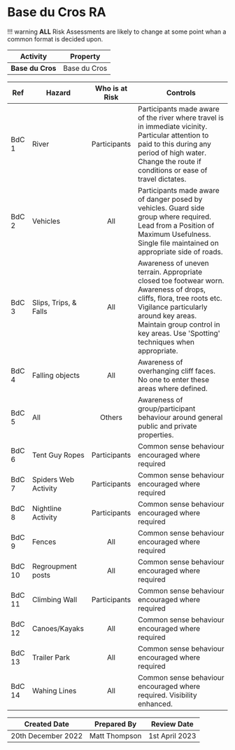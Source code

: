# Base du Cros RA

!!! warning
    **ALL** Risk Assessments are likely to change at some point whan a common format is decided upon.

|**Activity**|**Property**|
|---|---|
|**Base du Cros**|Base du Cros|

|**Ref**|**Hazard**|**Who is at Risk**|**Controls**|
|---|---|:---:|---|
|BdC 1|River|Participants|Participants made aware of the river where travel is in immediate vicinity. Particular attention to paid to this during any period of high water. Change the route if conditions or ease of travel dictates.|
|BdC 2|Vehicles|All|Participants made aware of danger posed by vehicles. Guard side group where required. Lead from a Position of Maximum Usefulness. Single file maintained on appropriate side of roads.|
|BdC 3|Slips, Trips, & Falls|All|Awareness of uneven terrain.  Appropriate closed toe footwear worn. Awareness of drops, cliffs, flora, tree roots etc. Vigilance particularly around key areas. Maintain group control in key areas. Use 'Spotting' techniques when appropriate.|
|BdC 4| Falling objects | All | Awareness of overhanging cliff faces. No one to enter these areas where defined. |
|BdC 5|All|Others|Awareness of group/participant behaviour around general public and private properties.|
|BdC 6|Tent Guy Ropes|Participants | Common sense behaviour encouraged where required|
|BdC 7|Spiders Web Activity|Participants | Common sense behaviour encouraged where required |
|BdC 8|Nightline Activity|Participants | Common sense behaviour encouraged where required |
|BdC 9|Fences|All|Common sense behaviour encouraged where required|
|BdC 10| Regroupment posts |All | Common sense behaviour encouraged where required |
|BdC 11|Climbing Wall|Participants | Common sense behaviour encouraged where required |
|BdC 12|Canoes/Kayaks|All|Common sense behaviour encouraged where required|
|BdC 13|Trailer Park|All|Common sense behaviour encouraged where required|
|BdC 14|Wahing Lines|All|Common sense behaviour encouraged where required. Visibility enhanced.|

|**Created Date**|**Prepared By**|**Review Date**|
|---|---|---|
|20th December 2022|Matt Thompson|1st April 2023|
